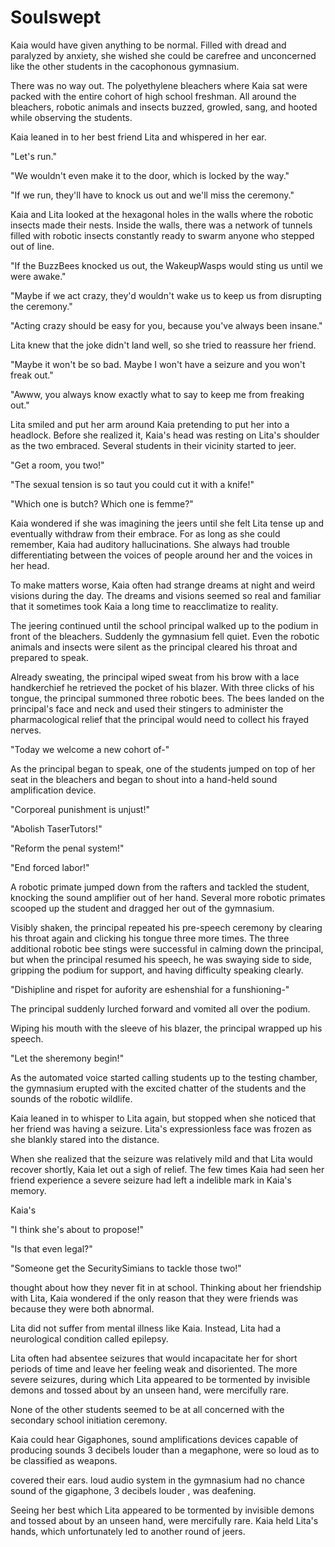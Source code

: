# Soulswept

Kaia would have given anything to be normal. Filled with dread and paralyzed by
anxiety, she wished she could be carefree and unconcerned like the other
students in the cacophonous gymnasium.

There was no way out. The polyethylene bleachers where Kaia sat were packed
with the entire cohort of high school freshman. All around the bleachers,
robotic animals and insects buzzed, growled, sang, and hooted while observing
the students.

Kaia leaned in to her best friend Lita and whispered in her ear.

"Let's run."

"We wouldn't even make it to the door, which is locked by the way."

"If we run, they'll have to knock us out and we'll miss the ceremony."

Kaia and Lita looked at the hexagonal holes in the walls where the robotic
insects made their nests. Inside the walls, there was a network of tunnels
filled with robotic insects constantly ready to swarm anyone who stepped out of
line.

"If the BuzzBees knocked us out, the WakeupWasps would sting us until we were
awake."

"Maybe if we act crazy, they'd wouldn't wake us to keep us from disrupting the
ceremony."

"Acting crazy should be easy for you, because you've always been insane."

Lita knew that the joke didn't land well, so she tried to reassure her friend.

"Maybe it won't be so bad. Maybe I won't have a seizure and you won't freak
out."

"Awww, you always know exactly what to say to keep me from freaking out."

Lita smiled and put her arm around Kaia pretending to put her into a headlock.
Before she realized it, Kaia's head was resting on Lita's shoulder as the two
embraced. Several students in their vicinity started to jeer.

"Get a room, you two!"

"The sexual tension is so taut you could cut it with a knife!"

"Which one is butch? Which one is femme?"

Kaia wondered if she was imagining the jeers until she felt Lita tense up and
eventually withdraw from their embrace. For as long as she could remember, Kaia
had auditory hallucinations. She always had trouble differentiating between the
voices of people around her and the voices in her head.

To make matters worse, Kaia often had strange dreams at night and weird visions
during the day. The dreams and visions seemed so real and familiar that it
sometimes took Kaia a long time to reacclimatize to reality.

The jeering continued until the school principal walked up to the podium in
front of the bleachers. Suddenly the gymnasium fell quiet. Even the robotic
animals and insects were silent as the principal cleared his throat and
prepared to speak.

Already sweating, the principal wiped sweat from his brow with a lace
handkerchief he retrieved the pocket of his blazer. With three clicks of his
tongue, the principal summoned three robotic bees. The bees landed on the
principal's face and neck and used their stingers to administer the
pharmacological relief that the principal would need to collect his frayed
nerves.

"Today we welcome a new cohort of-"

As the principal began to speak, one of the students jumped on top of her seat
in the bleachers and began to shout into a hand-held sound amplification
device.

"Corporeal punishment is unjust!"

"Abolish TaserTutors!"

"Reform the penal system!"

"End forced labor!"

A robotic primate jumped down from the rafters and tackled the student, knocking
the sound amplifier out of her hand. Several more robotic primates scooped up the
student and dragged her out of the gymnasium.

Visibly shaken, the principal repeated his pre-speech ceremony by clearing his
throat again and clicking his tongue three more times. The three additional
robotic bee stings were successful in calming down the principal, but when the
principal resumed his speech, he was swaying side to side, gripping the podium
for support, and having difficulty speaking clearly.

"Dishipline and rispet for aufority are eshenshial for a funshioning-"

The principal suddenly lurched forward and vomited all over the podium.

Wiping his mouth with the sleeve of his blazer, the principal wrapped up his speech.

"Let the sheremony begin!"

As the automated voice started calling students up to the testing chamber, the
gymnasium erupted with the excited chatter of the students and the sounds of
the robotic wildlife.

Kaia leaned in to whisper to Lita again, but stopped when she noticed that her
friend was having a seizure. Lita's expressionless face was frozen as she
blankly stared into the distance.

When she realized that the seizure was relatively mild and that Lita would
recover shortly, Kaia let out a sigh of relief. The few times Kaia had seen her
friend experience a severe seizure had left a indelible mark in Kaia's memory.

Kaia's

"I think she's about to propose!"

"Is that even legal?"

"Someone get the SecuritySimians to tackle those two!"

thought about how they never fit in at school. Thinking
about her friendship with Lita, Kaia wondered if the only reason that they were
friends was because they were both abnormal.

Lita did not suffer from mental illness like Kaia. Instead, Lita had a
neurological condition called epilepsy.

Lita often had absentee seizures that would incapacitate her for short periods
of time and leave her feeling weak and disoriented. The more severe seizures,
during which Lita appeared to be tormented by invisible demons and tossed about
by an unseen hand, were mercifully rare.

None of the other students seemed to be at all concerned with the secondary
school initiation ceremony.

Kaia could hear  Gigaphones, sound amplifications
devices capable of producing sounds 3 decibels louder than a megaphone, were so
loud as to be classified as weapons.

covered their ears. loud audio system in
the gymnasium had no chance sound of the gigaphone, 3 decibels louder , was
deafening.

Seeing her best which Lita appeared to be
tormented by invisible demons and tossed about by an unseen hand, were
mercifully rare. Kaia held Lita's hands, which unfortunately led to another
round of jeers.

